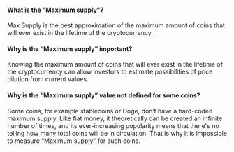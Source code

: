 #### What is the “Maximum supply”?

Max Supply is the best approximation of the maximum amount of coins that will ever exist in the lifetime of the cryptocurrency.

#### Why is the “Maximum supply” important?

Knowing the maximum amount of coins that will ever exist in the lifetime of the cryptocurrency can allow investors to estimate possibilities of price dilution from current values.

#### Why is the “Maximum supply” value not defined for some coins?

Some coins, for example stablecoins or Doge, don’t have a hard-coded maximum supply. Like fiat money, it theoretically can be created an infinite number of times, and its ever-increasing popularity means that there's no telling how many total coins will be in circulation. That is why it is impossible to measure “Maximum supply” for such coins.